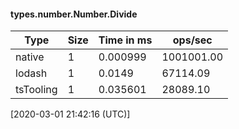 #### types.number.Number.Divide

| Type | Size       | Time in ms | ops/sec |
|------|------------|------------|---------|
| native | 1 | 0.000999 | 1001001.00 |
| lodash | 1 | 0.0149 | 67114.09 |
| tsTooling | 1 | 0.035601 | 28089.10 |

[2020-03-01 21:42:16 (UTC)]

